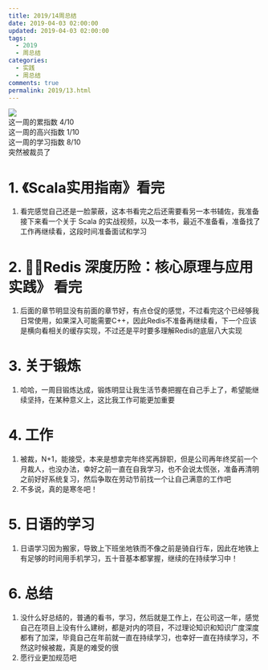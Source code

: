 ```yaml
---
title: 2019/14周总结
date: 2019-04-03 02:00:00
updated: 2019-04-03 02:00:00
tags:
  - 2019
  - 周总结
categories: 
  - 实践
  - 周总结
comments: true
permalink: 2019/13.html  
---
```


![][0]  
这一周的累指数 4/10  
这一周的高兴指数 1/10   
这一周的学习指数 8/10  
突然被裁员了

<!--more-->

# 1. 《Scala实用指南》看完

1. 看完感觉自己还是一脸蒙蔽，这本书看完之后还需要看另一本书辅佐，我准备接下来看一个关于 Scala 的实战视频，以及一本书，最近不准备看，准备找了工作再继续看，这段时间准备面试和学习

# 2. 《Redis 深度历险：核心原理与应用实践》 看完

1. 后面的章节明显没有前面的章节好，有点仓促的感觉，不过看完这个已经够我日常使用，如果深入可能需要C++，因此Redis不准备再继续看，下一个应该是横向看相关的缓存实现，不过还是平时要多理解Redis的底层八大实现

# 3. 关于锻炼

1. 哈哈，一周目锻炼达成，锻炼明显让我生活节奏把握在自己手上了，希望能继续坚持，在某种意义上，这比我工作可能更加重要

# 4. 工作

1. 被裁，N+1，能接受，本来是想拿完年终奖再辞职，但是公司再年终奖前一个月裁人，也没办法，幸好之前一直在自我学习，也不会说太慌张，准备再清明之前好好系统复习，然后争取在劳动节前找一个让自己满意的工作吧  
2. 不多说，真的是寒冬吧！

# 5. 日语的学习

1. 日语学习因为搬家，导致上下班坐地铁而不像之前是骑自行车，因此在地铁上有足够的时间用手机学习，五十音基本都掌握，继续的在持续学习中！

# 6. 总结

1. 没什么好总结的，普通的看书，学习，然后就是工作上，在公司这一年，感觉自己在项目上没有什么建树，都是对内的项目，不过理论知识和知识广度深度都有了加深，毕竟自己在年前就一直在持续学习，也幸好一直在持续学习，不然这时候被裁，真是的难受的很  
2. 愿行业更加规范吧

[0]: https://leran2deeplearnjavawebtech.oss-cn-beijing.aliyuncs.com/background/2019-04-07%E6%97%A0%E5%A3%B0%E7%9A%84%E4%B8%AD%E5%9B%BD.jpg